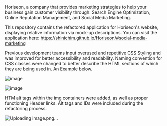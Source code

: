 Horiseon, a company that provides marketing strategies to help your business gain customer visibility through: Search Engine Optimization, Online Reputation Management, and Social Media Marketing.

This repository contains the refactored application for Horiseon's website, displaying relative information via mock-up descriptions. You can visit the application here: https://shinichim.github.io/Horiseon/#social-media-marketing

Previous development teams input overused and repetitive CSS Styling and was improved for better accessibility and readability. Naming convention for CSS classes were changed to better describe the HTML sections of which they are being used in. An Example below.

![image](https://user-images.githubusercontent.com/62361626/139597122-4ce9a0a7-d40f-45ed-931c-48e3ee25ce91.png)

![image](https://user-images.githubusercontent.com/62361626/139597276-bc42b6e5-ef5d-49a3-8bac-473bb3c01adb.png)

HTM alt tags within the img containers were added, as well as proper functioning Header links. Alt tags and IDs were included during the refactoring process. 

![Uploading image.png…]()

